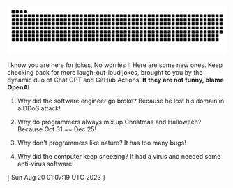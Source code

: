 <picture>
  <source media="(prefers-color-scheme: dark)" srcset="https://raw.githubusercontent.com/platane/platane/output/github-contribution-grid-snake-dark.svg">
  <source media="(prefers-color-scheme: light)" srcset="https://raw.githubusercontent.com/platane/platane/output/github-contribution-grid-snake.svg">
  <img alt="github contribution grid snake animation" src="https://raw.githubusercontent.com/platane/platane/output/github-contribution-grid-snake.svg">
</picture>


I know you are here for jokes, No worries !!
Here are some new ones. Keep checking back for more laugh-out-loud jokes, brought to you by the dynamic duo of Chat GPT and GitHub Actions! __If they are not funny, blame OpenAI__
 
1. Why did the software engineer go broke?
Because he lost his domain in a DDoS attack!

2. Why do programmers always mix up Christmas and Halloween?
Because Oct 31 == Dec 25!

3. Why don't programmers like nature?
It has too many bugs!

4. Why did the computer keep sneezing?
It had a virus and needed some anti-virus software!
 
[ 
Sun Aug 20 01:07:19 UTC 2023
 ]
